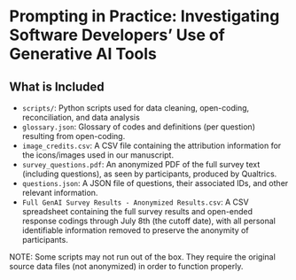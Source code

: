 # Prompting in Practice: Investigating Software Developers’ Use of Generative AI Tools

## What is Included
- `scripts/`: Python scripts used for data cleaning, open-coding, reconciliation, and data analysis 
- `glossary.json`: Glossary of codes and definitions (per question) resulting from open-coding.
- `image_credits.csv`: A CSV file containing the attribution information for the icons/images used in our manuscript. 
- `survey_questions.pdf`: An anonymized PDF of the full survey text (including questions), as seen by participants, produced by Qualtrics.
- `questions.json`: A JSON file of questions, their associated IDs, and other relevant information.
- `Full GenAI Survey Results - Anonymized Results.csv`: A CSV spreadsheet containing the full survey results and open-ended response codings through July 8th (the cutoff date), with all personal identifiable information removed to preserve the anonymity of participants.

NOTE: Some scripts may not run out of the box.  They require the original source data files (not anonymized) in order to function properly.
